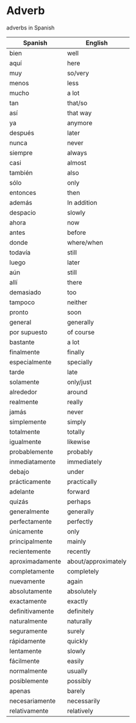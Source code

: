 # Adverb
 
adverbs in Spanish

| Spanish | English | 
| ----- | ------- | 
| bien | well |
| aquí | here |
| muy | so/very |
| menos | less |
| mucho | a lot |
| tan | that/so |
| así | that way |
| ya | anymore |
| después | later |
| nunca | never |
| siempre | always |
| casi | almost |
| también | also |
| sólo | only |
| entonces | then |
| además | In addition|
| despacio | slowly |
| ahora | now |
| antes | before |
| donde | where/when|
| todavía | still |
| luego | later |
| aún | still |
| allí | there |
| demasiado | too |
| tampoco | neither |
| pronto | soon |
| general | generally |
| por supuesto | of course |
| bastante | a lot |
| finalmente | finally |
| especialmente | specially |
| tarde | late |
| solamente | only/just |
| alrededor | around |
| realmente | really |
| jamás | never |
| simplemente | simply |
| totalmente | totally |
| igualmente | likewise |
| probablemente | probably |
| inmediatamente | immediately |
| debajo | under |
| prácticamente | practically |
| adelante | forward |
| quizás | perhaps |
| generalmente | generally |
| perfectamente | perfectly |
| únicamente | only |
| principalmente | mainly |
| recientemente | recently |
| aproximadamente | about/approximately |
| completamente | completely |
| nuevamente | again | 
| absolutamente | absolutely |
| exactamente | exactly |
| definitivamente | definitely|
| naturalmente | naturally |
| seguramente | surely |
| rápidamente | quickly |
| lentamente | slowly |
| fácilmente | easily |
| normalmente | usually  |
| posiblemente | possibly |
| apenas | barely |
| necesariamente | necessarily | 
| relativamente | relatively | 
